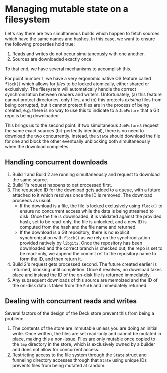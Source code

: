 # Managing mutable state on a filesystem

Let's say there are two simultaneous builds which happen to fetch sources which
have the same names and hashes. In this case, we want to ensure the following
properties hold true:

1. Reads and writes do not occur simultaneously with one another.
2. Sources are downloaded exactly once.

To that end, we have several mechanisms to accomplish this.

For point number 1, we have a very ergonomic native OS feature called `flock()`
which allows for _files_ to be locked atomically, either shared or exclusively.
The filesystem will automatically handle the correct synchronization between
readers and writers. Unfortunately, (a) this feature cannot protect
directories, only files, and (b) this protects _existing_ files from being
corrupted, but it cannot protect files are in the process of being created, e.g.
there is no way to use this to indicate to a `JobFuture` that a Git repo is
being downloaded.

This brings us to the second point: if two simultaneous `JobFuture`s request the
same exact sources (bit-perfectly identical), there is no need to download the
two concurrently. Instead, the `State` should download the file for one and
block the other eventually unblocking both simultaneously when the download
completes.

## Handling concurrent downloads

1. Build 1 and Build 2 are running simultaneously and request to download the
   same source.
2. Build 1's request happens to get processed first.
3. The requested ID for the download gets added to a queue, with a future
   attached to it which resolves once the ID is removed. The download proceeds
   as usual.
   * If the download is a file, the file is locked exclusively using `flock()`
     to ensure no concurrent access while the data is being streamed to disk.
     Once the file is downloaded, it is validated against the provided hash,
     set to be read-only, the file is unlocked, and a new ID is computed from
     the hash and the file name and returned.
   * If the download is a Git repository, there is no explicit synchronization
     with `flock()` as we rely on the synchronization provided natively by
     `libgit2`. Once the repository has been downloaded and the correct branch
     is checked out, the repo is set to be read-only, we append the commit ref
     to the repository name to form the ID, and then return it.
4. Build 2's request gets processed second. The future created earlier is
   returned, blocking until completion. Once it resolves, no download takes
   place and instead the ID of the on-disk file is returned immediately.
5. Any subsequent downloads of this source are memoized and the ID of the
   on-disk data is taken from the `Path` and immediately returned.

## Dealing with concurrent reads and writes

Several factors of the design of the Deck store prevent this from being a
problem:

1. The contents of the store are immutable unless you are doing an initial
   write. Once written, the files are set read-only and cannot be mutated in
   place, making this a non-issue. Files are only mutable once copied to the
   `tmp` directory in the store, which is exclusively owned by a builder and
   does not allow for concurrent access.
2. Restricting access to the file system through the `State` struct and
   funneling directory accesses through that `State` using unique IDs prevents
   files from being mutated at random.
